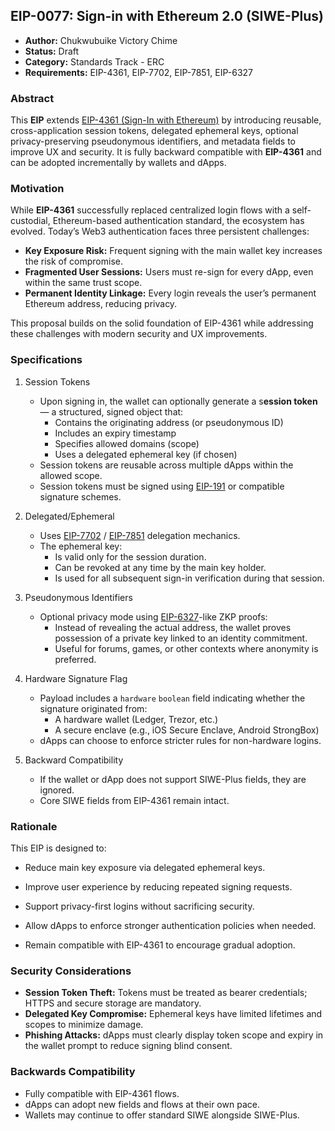 ## EIP-0077: Sign-in with Ethereum 2.0 (SIWE-Plus)

- **Author:** Chukwubuike Victory Chime
- **Status:** Draft
- **Category:** Standards Track - ERC
- **Requirements:** EIP-4361, EIP-7702, EIP-7851, EIP-6327

### Abstract

This **EIP** extends [EIP-4361 (Sign-In with Ethereum)](https://developer.litprotocol.com/sdk/access-control/evm/siwe) by introducing reusable, cross-application session tokens, delegated ephemeral keys, optional privacy-preserving pseudonymous identifiers, and metadata fields to improve UX and security.
It is fully backward compatible with **EIP-4361** and can be adopted incrementally by wallets and dApps.

### Motivation

While **EIP-4361** successfully replaced centralized login flows with a self-custodial, Ethereum-based authentication standard, the ecosystem has evolved.
Today’s Web3 authentication faces three persistent challenges:

- **Key Exposure Risk:** Frequent signing with the main wallet key increases the risk of compromise.
- **Fragmented User Sessions:** Users must re-sign for every dApp, even within the same trust scope.
- **Permanent Identity Linkage:** Every login reveals the user’s permanent Ethereum address, reducing privacy.
  
This proposal builds on the solid foundation of EIP-4361 while addressing these challenges with modern security and UX improvements.

### Specifications

1) Session Tokens
   - Upon signing in, the wallet can optionally generate a s**ession token** — a structured, signed object that:
     - Contains the originating address (or pseudonymous ID)
     - Includes an expiry timestamp
     - Specifies allowed domains (scope)
     - Uses a delegated ephemeral key (if chosen)
   - Session tokens are reusable across multiple dApps within the allowed scope.
   - Session tokens must be signed using [EIP-191](https://eips.ethereum.org/EIPS/eip-191) or compatible signature schemes.
  
2) Delegated/Ephemeral
   - Uses [EIP-7702](https://eip7702.io/) / [EIP-7851](https://eips.ethereum.org/EIPS/eip-7851) delegation mechanics.
   - The ephemeral key:
     - Is valid only for the session duration.
     - Can be revoked at any time by the main key holder.
     - Is used for all subsequent sign-in verification during that session.

3) Pseudonymous Identifiers
   - Optional privacy mode using [EIP-6327](https://eips.ethereum.org/EIPS/eip-6327)-like ZKP proofs:
     - Instead of revealing the actual address, the wallet proves possession of a private key linked to an identity commitment.
     - Useful for forums, games, or other contexts where anonymity is preferred.

4) Hardware Signature Flag
   - Payload includes a `hardware` `boolean` field indicating whether the signature originated from:
     - A hardware wallet (Ledger, Trezor, etc.)
     - A secure enclave (e.g., iOS Secure Enclave, Android StrongBox)
   - dApps can choose to enforce stricter rules for non-hardware logins.

5) Backward Compatibility
   - If the wallet or dApp does not support SIWE-Plus fields, they are ignored.
   - Core SIWE fields from EIP-4361 remain intact.

### Rationale

This EIP is designed to:

   - Reduce main key exposure via delegated ephemeral keys.

   - Improve user experience by reducing repeated signing requests.

   - Support privacy-first logins without sacrificing security.

   - Allow dApps to enforce stronger authentication policies when needed.

   - Remain compatible with EIP-4361 to encourage gradual adoption.

### Security Considerations

- **Session Token Theft:** Tokens must be treated as bearer credentials; HTTPS and secure storage are mandatory.
- **Delegated Key Compromise:** Ephemeral keys have limited lifetimes and scopes to minimize damage.
- **Phishing Attacks:** dApps must clearly display token scope and expiry in the wallet prompt to reduce signing blind consent.

### Backwards Compatibility

- Fully compatible with EIP-4361 flows.
- dApps can adopt new fields and flows at their own pace.
- Wallets may continue to offer standard SIWE alongside SIWE-Plus.